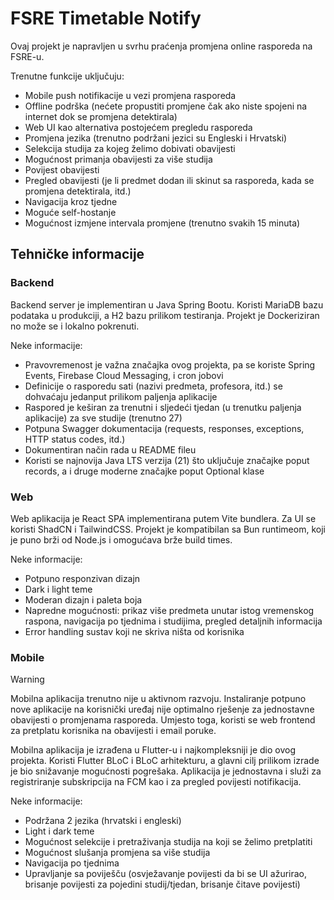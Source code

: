 # FSRE Timetable Notify

Ovaj projekt je napravljen u svrhu praćenja promjena online rasporeda na FSRE-u.

Trenutne funkcije uključuju:
- Mobile push notifikacije u vezi promjena rasporeda
- Offline podrška (nećete propustiti promjene čak ako niste spojeni na internet dok se promjena detektirala)
- Web UI kao alternativa postojećem pregledu rasporeda
- Promjena jezika (trenutno podržani jezici su Engleski i Hrvatski)
- Selekcija studija za kojeg želimo dobivati obavijesti
- Mogućnost primanja obavijesti za više studija
- Povijest obavijesti
- Pregled obavijesti (je li predmet dodan ili skinut sa rasporeda, kada se promjena detektirala, itd.)
- Navigacija kroz tjedne
- Moguće self-hostanje
- Mogućnost izmjene intervala promjene (trenutno svakih 15 minuta)

## Tehničke informacije

### Backend

Backend server je implementiran u Java Spring Bootu. Koristi MariaDB bazu podataka u produkciji, a H2 bazu prilikom testiranja.
Projekt je Dockeriziran no može se i lokalno pokrenuti.

Neke informacije:
- Pravovremenost je važna značajka ovog projekta, pa se koriste Spring Events, Firebase Cloud Messaging, i cron jobovi
- Definicije o rasporedu sati (nazivi predmeta, profesora, itd.) se dohvaćaju jedanput prilikom paljenja aplikacije
- Raspored je keširan za trenutni i sljedeći tjedan (u trenutku paljenja aplikacije) za sve studije (trenutno 27)
- Potpuna Swagger dokumentacija (requests, responses, exceptions, HTTP status codes, itd.)
- Dokumentiran način rada u README fileu
- Koristi se najnovija Java LTS verzija (21) što uključuje značajke poput records, a i druge moderne značajke poput Optional klase

### Web

Web aplikacija je React SPA implementirana putem Vite bundlera. Za UI se koristi ShadCN i TailwindCSS.
Projekt je kompatibilan sa Bun runtimeom, koji je puno brži od Node.js i omogućava brže build times.

Neke informacije:
- Potpuno responzivan dizajn
- Dark i light teme
- Moderan dizajn i paleta boja
- Napredne mogućnosti: prikaz više predmeta unutar istog vremenskog raspona, navigacija po tjednima i studijima, pregled detaljnih informacija
- Error handling sustav koji ne skriva ništa od korisnika

### Mobile

>[!WARNING]
>Mobilna aplikacija trenutno nije u aktivnom razvoju. Instaliranje potpuno nove aplikacije na korisnički uređaj nije optimalno rješenje za jednostavne obavijesti o promjenama rasporeda. Umjesto toga, koristi se web frontend za pretplatu korisnika na obavijesti i email poruke.

Mobilna aplikacija je izrađena u Flutter-u i najkompleksniji je dio ovog projekta.
Koristi Flutter BLoC i BLoC arhitekturu, a glavni cilj prilikom izrade je bio snižavanje mogućnosti pogrešaka.
Aplikacija je jednostavna i služi za registriranje subskripcija na FCM kao i za pregled povijesti notifikacija.

Neke informacije:
- Podržana 2 jezika (hrvatski i engleski)
- Light i dark teme
- Mogućnost selekcije i pretraživanja studija na koji se želimo pretplatiti
- Mogućnost slušanja promjena sa više studija
- Navigacija po tjednima
- Upravljanje sa poviješču (osvježavanje povijesti da bi se UI ažurirao, brisanje povijesti za pojedini studij/tjedan, brisanje čitave povijesti)
